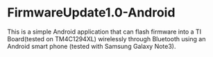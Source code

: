 # FirmwareUpdate1.0-Android
This is a simple Android application that can flash firmware into a TI Board(tested on TM4C1294XL) wirelessly through Bluetooth using an Android smart phone (tested with Samsung Galaxy Note3).
